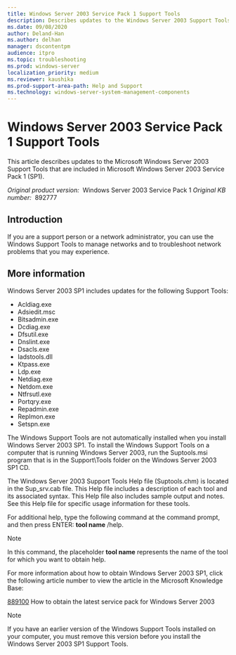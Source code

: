 ```yaml
---
title: Windows Server 2003 Service Pack 1 Support Tools
description: Describes updates to the Windows Server 2003 Support Tools that are included in Windows Server 2003 SP1.
ms.date: 09/08/2020
author: Deland-Han
ms.author: delhan
manager: dscontentpm
audience: itpro
ms.topic: troubleshooting
ms.prod: windows-server
localization_priority: medium
ms.reviewer: kaushika
ms.prod-support-area-path: Help and Support
ms.technology: windows-server-system-management-components
---
```

# Windows Server 2003 Service Pack 1 Support Tools

This article describes updates to the Microsoft Windows Server 2003 Support Tools that are included in Microsoft Windows Server 2003 Service Pack 1 (SP1).

_Original product version:_ &nbsp;Windows Server 2003 Service Pack 1
_Original KB number:_ &nbsp;892777

## Introduction

If you are a support person or a network administrator, you can use the Windows Support Tools to manage networks and to troubleshoot network problems that you may experience.

## More information

Windows Server 2003 SP1 includes updates for the following Support Tools:  

- Acldiag.exe
- Adsiedit.msc
- Bitsadmin.exe
- Dcdiag.exe
- Dfsutil.exe
- Dnslint.exe
- Dsacls.exe
- Iadstools.dll
- Ktpass.exe
- Ldp.exe
- Netdiag.exe
- Netdom.exe
- Ntfrsutl.exe
- Portqry.exe
- Repadmin.exe
- Replmon.exe
- Setspn.exe

The Windows Support Tools are not automatically installed when you install Windows Server 2003 SP1. To install the Windows Support Tools on a computer that is running Windows Server 2003, run the Suptools.msi program that is in the Support\Tools folder on the Windows Server 2003 SP1 CD.

The Windows Server 2003 Support Tools Help file (Suptools.chm) is located in the Sup_srv.cab file. This Help file includes a description of each tool and its associated syntax. This Help file also includes sample output and notes. See this Help file for specific usage information for these tools.

For additional help, type the following command at the command prompt, and then press ENTER: **tool name** /help.

> [!NOTE]
> In this command, the placeholder **tool name** represents the name of the tool for which you want to obtain help.

For more information about how to obtain Windows Server 2003 SP1, click the following article number to view the article in the Microsoft Knowledge Base:

[889100](https://support.microsoft.com/help/889100) How to obtain the latest service pack for Windows Server 2003  

> [!NOTE]
> If you have an earlier version of the Windows Support Tools installed on your computer, you must remove this version before you install the Windows Server 2003 SP1 Support Tools.

